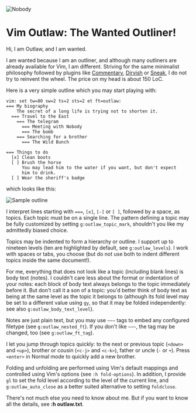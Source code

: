 ![Nobody](https://raw.github.com/lifepillar/Resources/master/outlaw/nobody.jpg)

# Vim Outlaw: The Wanted Outliner!

Hi, I am Outlaw, and I am wanted.

I am wanted because I am an outliner, and although many outliners
are already available for Vim, I am different. Striving for the same
minimalist philosophy followed by plugins like
[Commentary](https://github.com/tpope/vim-commentary),
[Dirvish](https://github.com/justinmk/vim-dirvish) or
[Sneak](https://github.com/justinmk/vim-sneak), I do not try to
reinvent the wheel. The price on my head is about 150 LoC.

Here is a very simple outline which you may start playing with:

```
vim: set tw=80 sw=2 ts=2 sts=2 et ft=outlaw:
=== My biography
    The secret of a long life is trying not to shorten it.
  === Travel to the East
    === The telegram
      === Meeting with Nobody
      === The bomb
    === Searching for a brother
      === The Wild Bunch

=== Things to do
  [x] Clean boots
  [ ] Brush the horse
      You may lead him to the water if you want, but don't expect
      him to drink.
  [ ] Wear the sheriff's badge
```
which looks like this:

![Sample outline](https://raw.github.com/lifepillar/Resources/master/outlaw/example.png)

I interpret lines starting with `===`, `[x]`, `[-]` or `[ ]`,
followed by a space, as topics. Each topic must be on a single line.
The pattern defining a topic may be fully customized by setting
`g:outlaw_topic_mark`, shouldn't you like my admittedly biased
choice.

Topics may be indented to form a hierarchy or outline. I support up
to nineteen levels (ten are highlighted by default, see
`g:outlaw_levels`). I work with spaces or tabs, you choose (but do
not use both to indent different topics inside the same document!).

For me, everything that does not look like a topic (including blank
lines) is body text (notes). I couldn't care less about the format
or indentation of your notes: each block of body text always
belongs to the topic immediately before it. But don't call it a son
of a topic: you'd better think of body text as being at the same
level as the topic it belongs to (although its fold level may be set
to a different value using `gy`, so that it may be folded
independently: see also `g:outlaw_body_text_level`).

Notes are just plain text, but you may use `~~~` tags to embed any
configured filetype (see `g:outlaw_nested_ft`). If you don't like
`~~~`, the tag may be changed, too (see `g:outlaw_ft_tag`).

I let you jump through topics quickly: to the next or previous topic
(`<down>` and `<up>`), brother or cousin (`<c-j>` and `<c-k>`),
father or uncle (`-` or `+`). Press `<enter>` in Normal mode to
quickly add a new brother.

Folding and unfolding are performed using Vim's default mappings and
controlled using Vim's options (see `:h fold-options`). In addition,
I provide `gl` to set the fold level according to the level of the
current line, and `g:outlaw_auto_close` as a better suited
alternative to setting `foldclose`.

There's not much else you need to know about me. But if you want to
know all the details, see **:h outlaw.txt**.


